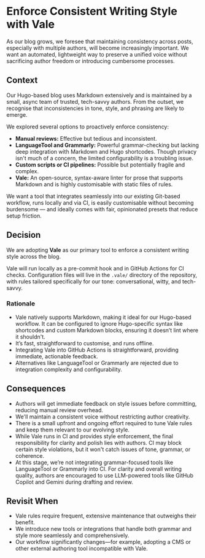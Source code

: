 # Enforce Consistent Writing Style with Vale

As our blog grows, we foresee that maintaining consistency across posts, especially with multiple authors, will
become increasingly important. We want an automated, lightweight way to preserve a unified voice without sacrificing
author freedom or introducing cumbersome processes.

## Context

Our Hugo-based blog uses Markdown extensively and is maintained by a small, async team of trusted, tech-savvy authors.
From the outset, we recognise that inconsistencies in tone, style, and phrasing are likely to emerge.

We explored several options to proactively enforce consistency:

- **Manual reviews:** Effective but tedious and inconsistent.
- **LanguageTool and Grammarly:** Powerful grammar-checking but lacking deep integration with Markdown and Hugo
  shortcodes. Though privacy isn't much of a concern, the limited configurability is a troubling issue.
- **Custom scripts or CI pipelines:** Possible but potentially fragile and complex.
- **Vale:** An open-source, syntax-aware linter for prose that supports Markdown and is highly customisable with
  static files of rules.

We want a tool that integrates seamlessly into our existing Git-based workflow, runs locally and via CI, is easily
customisable without becoming burdensome — and ideally comes with fair, opinionated presets that reduce setup friction.

## Decision

We are adopting **Vale** as our primary tool to enforce a consistent writing style across the blog.

Vale will run locally as a pre-commit hook and in GitHub Actions for CI checks. Configuration files will live in the
`.vale/` directory of the repository, with rules tailored specifically for our tone: conversational, witty, and
tech-savvy.

### Rationale

- Vale natively supports Markdown, making it ideal for our Hugo-based workflow. It can be configured to ignore
  Hugo-specific syntax like shortcodes and custom Markdown blocks, ensuring it doesn’t lint where it shouldn't.
- It’s fast, straightforward to customise, and runs offline.
- Integrating Vale into GitHub Actions is straightforward, providing immediate, actionable feedback.
- Alternatives like LanguageTool or Grammarly are rejected due to integration complexity and configurability.

## Consequences

- Authors will get immediate feedback on style issues before committing, reducing manual review overhead.
- We'll maintain a consistent voice without restricting author creativity.
- There is a small upfront and ongoing effort required to tune Vale rules and keep them relevant to our evolving style.
- While Vale runs in CI and provides style enforcement, the final responsibility for clarity and polish lies with
  authors. CI may block certain style violations, but it won't catch issues of tone, grammar, or coherence.
- At this stage, we’re not integrating grammar-focused tools like LanguageTool or Grammarly into CI. For clarity and
  overall writing quality, authors are encouraged to use LLM-powered tools like GitHub Copilot and Gemini during
  drafting and review.

## Revisit When

- Vale rules require frequent, extensive maintenance that outweighs their benefit.
- We introduce new tools or integrations that handle both grammar and style more seamlessly and comprehensively.
- Our workflow significantly changes—for example, adopting a CMS or other external authoring tool incompatible with
  Vale.
